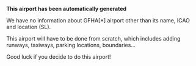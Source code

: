 **This airport has been automatically generated**

We have no information about GFHA[*] airport other than its name, ICAO and location (SL).

This airport will have to be done from scratch, which includes adding runways, taxiways, parking locations, boundaries...

Good luck if you decide to do this airport!